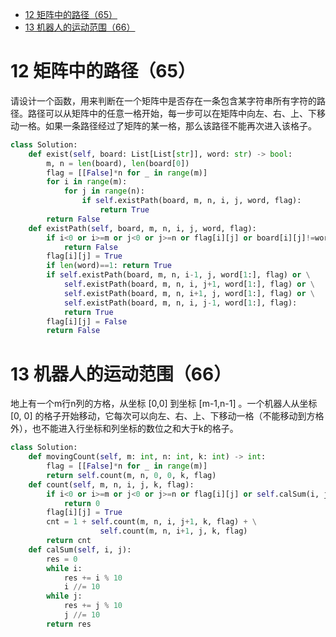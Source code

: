 - [12 矩阵中的路径（65）](#12-矩阵中的路径65)
- [13 机器人的运动范围（66）](#13-机器人的运动范围66)
# 12 矩阵中的路径（65）
请设计一个函数，用来判断在一个矩阵中是否存在一条包含某字符串所有字符的路径。路径可以从矩阵中的任意一格开始，每一步可以在矩阵中向左、右、上、下移动一格。如果一条路径经过了矩阵的某一格，那么该路径不能再次进入该格子。
```python
class Solution:
    def exist(self, board: List[List[str]], word: str) -> bool:
        m, n = len(board), len(board[0])
        flag = [[False]*n for _ in range(m)]
        for i in range(m):
            for j in range(n):
                if self.existPath(board, m, n, i, j, word, flag):
                    return True
        return False
    def existPath(self, board, m, n, i, j, word, flag):
        if i<0 or i>=m or j<0 or j>=n or flag[i][j] or board[i][j]!=word[0]:
            return False
        flag[i][j] = True
        if len(word)==1: return True
        if self.existPath(board, m, n, i-1, j, word[1:], flag) or \
            self.existPath(board, m, n, i, j+1, word[1:], flag) or \
            self.existPath(board, m, n, i+1, j, word[1:], flag) or \
            self.existPath(board, m, n, i, j-1, word[1:], flag):
            return True
        flag[i][j] = False
        return False
```
# 13 机器人的运动范围（66）
地上有一个m行n列的方格，从坐标 [0,0] 到坐标 [m-1,n-1] 。一个机器人从坐标 [0, 0] 的格子开始移动，它每次可以向左、右、上、下移动一格（不能移动到方格外），也不能进入行坐标和列坐标的数位之和大于k的格子。
```python
class Solution:
    def movingCount(self, m: int, n: int, k: int) -> int:
        flag = [[False]*n for _ in range(m)]
        return self.count(m, n, 0, 0, k, flag)
    def count(self, m, n, i, j, k, flag):
        if i<0 or i>=m or j<0 or j>=n or flag[i][j] or self.calSum(i, j)>k:
            return 0
        flag[i][j] = True
        cnt = 1 + self.count(m, n, i, j+1, k, flag) + \
                    self.count(m, n, i+1, j, k, flag)
        return cnt
    def calSum(self, i, j):
        res = 0
        while i:
            res += i % 10
            i //= 10
        while j:
            res += j % 10
            j //= 10
        return res
```